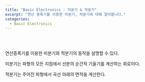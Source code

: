 ```yaml
---
title: "Basic Electronics : 미분기 & 적분기"
excerpt: "연산 증폭기를 이용한 미분기, 적분기에 대해 알아봅니다."
categories:
  - Basic Electronics
---
```


<br>

<br>

연산증폭기를 이용한 미분기와 적분기의 동작을 설명할 수 있다. 

미분기는 파형의 모든 지점에서 선분의 순간적 기울기를 계산하는 회로이다. 

적분기는 주어진 파형에서 곡선 아래의 면적을 계산한다.

<br>

<br>
